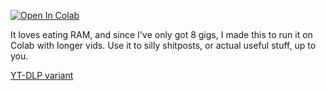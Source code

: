 <a href="https://colab.research.google.com/github/bemxio/colab-notebooks/blob/main/JumpcutterDemo/JumpcutterDemo.ipynb" target="_parent"><img src="https://colab.research.google.com/assets/colab-badge.svg" alt="Open In Colab"/></a>

It loves eating RAM, and since I've only got 8 gigs, I made this to run it on Colab with longer vids. Use it to silly shitposts, or actual useful stuff, up to you.

[YT-DLP variant](https://colab.research.google.com/github/bemxio/colab-notebooks/blob/main/JumpcutterDemo/JumpcutterDemoYTDLP.ipynb)